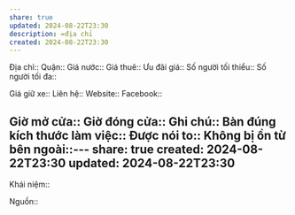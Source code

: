 ```yaml
---
share: true
updated: 2024-08-22T23:30
description: =địa chỉ
created: 2024-08-22T23:30
---
```

Địa chỉ:: 
Quận::
Giá nước::
Giá thuê:: 
Ưu đãi giá:: 
Số người tối thiểu:: 
Số người tối đa:: 
 
Giá giữ xe:: 
Liên hệ::
Website::
Facebook::

Giờ mở cửa::
Giờ đóng cửa::
Ghi chú::
Bàn đúng kích thước làm việc:: 
Được nói to::
Không bị ồn từ bên ngoài::---
share: true
created: 2024-08-22T23:30
updated: 2024-08-22T23:30
---
Khái niệm:: 

Nguồn:: 